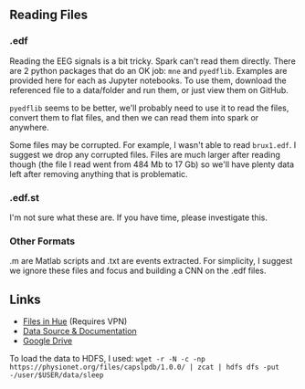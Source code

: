 ## Reading Files

### .edf

Reading the EEG signals is a bit tricky. Spark can't read them directly. There are 2 python packages that do an OK job: `mne` and `pyedflib`. 
Examples are provided here for each as Jupyter notebooks. To use them, download the referenced file to a data/folder and run them, or just view them on GitHub.

`pyedflib` seems to be better, we'll probably need to use it to read the files, convert them to flat files, and then we can read them into spark or anywhere. 

Some files may be corrupted. For example, I wasn't able to read `brux1.edf`. I suggest we drop any corrupted files. Files are much larger after reading though (the file I read went from 484 Mb to 17 Gb) so we'll have plenty data left after removing anything that is problematic.

### .edf.st

I'm not sure what these are. If you have time, please investigate this.

### Other Formats

.m are Matlab scripts and .txt are events extracted. For simplicity, I suggest we ignore these files and focus and building a CNN on the .edf files.

## Links

* [Files in Hue](https://hadoop.rcc.uchicago.edu:8888/hue/filebrowser/view=%2Fuser%2Fbchamberlain#/user/bchamberlain/sleep/files/capslpdb/1.0.0) (Requires VPN)
* [Data Source & Documentation](https://www.physionet.org/content/capslpdb/1.0.0/)
* [Google Drive](https://drive.google.com/drive/u/0/folders/18ekfirfShLYpxpLoBYhQiKe25c-XYSJO)

To load the data to HDFS, I used: `wget -r -N -c -np https://physionet.org/files/capslpdb/1.0.0/ | zcat | hdfs dfs -put -/user/$USER/data/sleep`
